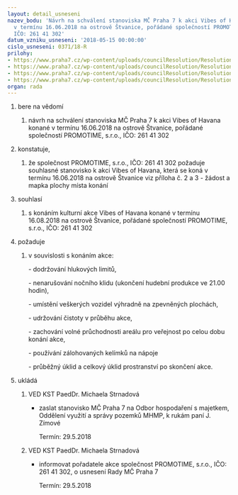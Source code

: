 ```yaml
---
layout: detail_usneseni
nazev_bodu: 'Návrh na schválení stanoviska MČ Praha 7 k akci Vibes of Havana konané
  v termínu 16.06.2018 na ostrově Štvanice, pořádané společností PROMOTIME, s.r.o.,
  IČO: 261 41 302'
datum_vzniku_usneseni: '2018-05-15 00:00:00'
cislo_usneseni: 0371/18-R
prilohy:
- https://www.praha7.cz/wp-content/uploads/councilResolution/Resolutions/29892/export/Duvodova_zprava_vibesofhavana~355401.doc
- https://www.praha7.cz/wp-content/uploads/councilResolution/Resolutions/29892/export/Zadost~355400.pdf
- https://www.praha7.cz/wp-content/uploads/councilResolution/Resolutions/29892/export/PlanekVibesofHavana~355399.png
- https://www.praha7.cz/wp-content/uploads/councilResolution/Resolutions/29892/export/export~355974.pdf
organ: rada
---
```

<ol class="urzList_view" id="urzList">
<li class="urzClass1" id=""><span name="1">bere na vědomí</span> 
<ol class="urzOlClass">
<li class="urzClass2" style="TEXT-ALIGN: left" id=""><span><p>návrh na schválení stanoviska MČ Praha 7 k akci Vibes of Havana konané v termínu 16.06.2018 na ostrově Štvanice, pořádané společností PROMOTIME, s.r.o., IČO: 261 41 302</p></span></li></ol></li>
<li class="urzClass1" id=""><span name="50">konstatuje,</span> 
<ol class="urzOlClass">
<li class="urzClass2" style="TEXT-ALIGN: left" id=""><span><p>že&nbsp;společnost PROMOTIME, s.r.o., IČO: 261 41 302 požaduje souhlasné stanovisko k akci Vibes of Havana, která se koná&nbsp;v termínu 16.06.2018 na ostrově Štvanice viz příloha č. 2 a 3 - žádost a mapka plochy místa konání</p></span></li></ol></li>
<li class="urzClass1" id=""><span name="26">souhlasí</span> 
<ol class="urzOlClass">
<li class="urzClass2" style="TEXT-ALIGN: left" id=""><span><p>s konáním kulturní akce&nbsp;Vibes of Havana konané&nbsp;v termínu 16.08.2018 na ostrově Štvanice, pořádané společností PROMOTIME, s.r.o., IČO: 261 41 302<br></p></span></li></ol></li>
<li class="urzClass1" id=""><span name="62">požaduje</span> 
<ol class="urzOlClass">
<li class="urzClass2" style="TEXT-ALIGN: left" id=""><span><p>v souvislosti s konáním akce:</p><p>- dodržování hlukových limitů,</p><p>- nenarušování nočního klidu (ukončení hudební produkce ve 21.00 hodin),</p><p>- umístění veškerých vozidel výhradně na zpevněných plochách,</p><p>- udržování čistoty v průběhu akce,</p><p>- zachování volné průchodnosti areálu pro veřejnost po celou dobu konání akce,</p><p>- používání zálohovaných kelímků na nápoje<br></p><p>- průběžný úklid a celkový úklid prostranství po skončení akce.<br></p></span></li></ol></li><li class="urzClass1" id="urzUkoly"><span name="1">ukládá</span><ol class="urzOlClass"><li class="urzClass2"><span><p>VED KST PaedDr. Michaela Strnadová</p></span><ul class="urzUlClass"><li class="urzClass3"><span><p>zaslat stanovisko MČ Praha 7 na Odbor hospodaření s majetkem, Oddělení využití a správy pozemků MHMP, k rukám paní J. Zímové</p></span><span class="urzUkolTermin">  Termín:&nbsp;29.5.2018</span></li></ul></li><li class="urzClass2"><span><p>VED KST PaedDr. Michaela Strnadová</p></span><ul class="urzUlClass"><li class="urzClass3"><span><p>informovat pořadatele akce společnost PROMOTIME, s.r.o., IČO: 261 41 302, o usnesení Rady MČ Praha 7</p></span><span class="urzUkolTermin">  Termín:&nbsp;29.5.2018</span></li></ul></li></ol></li>
</ol>
